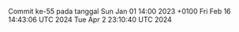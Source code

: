 Commit ke-55 pada tanggal Sun Jan 01 14:00 2023 +0100
Fri Feb 16 14:43:06 UTC 2024
Tue Apr  2 23:10:40 UTC 2024
